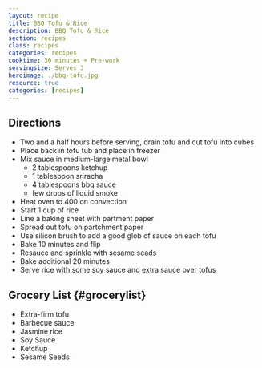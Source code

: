 ```yaml
---
layout: recipe
title: BBQ Tofu & Rice
description: BBQ Tofu & Rice
section: recipes
class: recipes
categories: recipes
cooktime: 30 minutes + Pre-work
servingsize: Serves 3
heroimage: ./bbq-tofu.jpg
resource: true
categories: [recipes]
---
```


## Directions
* Two and a half hours before serving, drain tofu and cut tofu into cubes
* Place back in tofu tub and place in freezer
* Mix sauce in medium-large metal bowl
    * 2 tablespoons ketchup
    * 1 tablespoon sriracha
    * 4 tablespoons bbq sauce
    * few drops of liquid smoke
* Heat oven to 400 on convection
* Start 1 cup of rice
* Line a baking sheet with partment paper
* Spread out tofu on partchment paper
* Use silicon brush to add a good glob of sauce on each tofu
* Bake 10 minutes and flip
* Resauce and sprinkle with sesame seads
* Bake additional 20 minutes
* Serve rice with some soy sauce and extra sauce over tofus

## Grocery List {#grocerylist}
<div class="full" id="copygrocerylist" onclick="copyDivToClipboard()" markdown="1">

* Extra-firm tofu
* Barbecue sauce
* Jasmine rice
* Soy Sauce
* Ketchup
* Sesame Seeds

</div>
